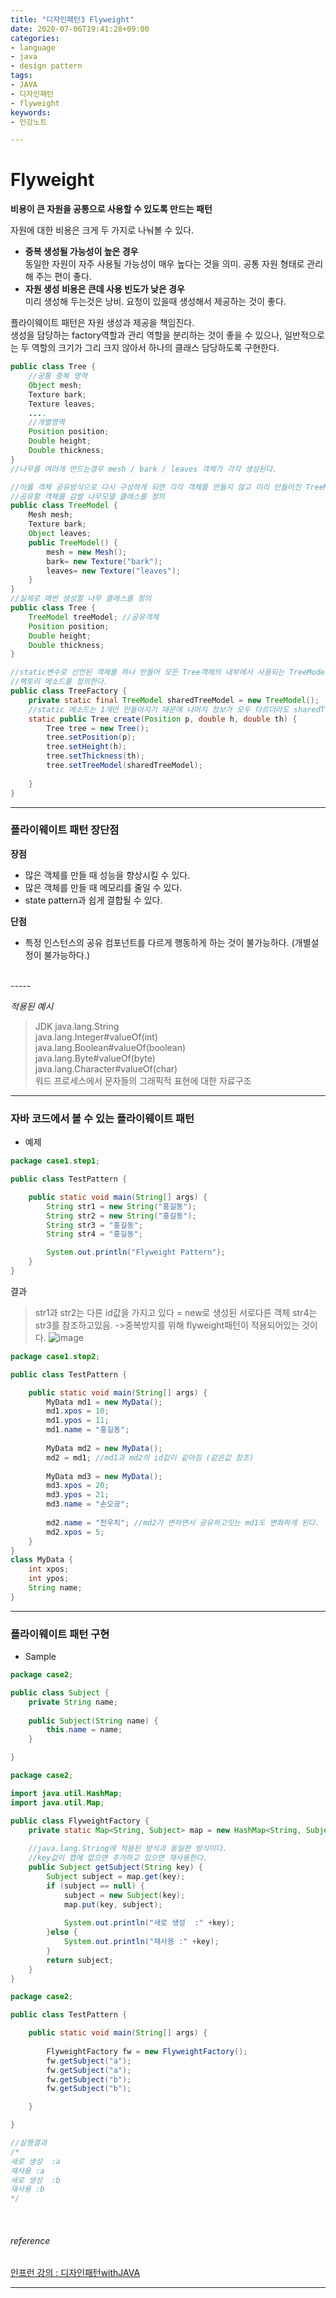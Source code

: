 ```yaml
---
title: "디자인패턴3 Flyweight"
date: 2020-07-06T19:41:28+09:00
categories:
- language
- java
- design pattern
tags:
- JAVA
- 디자인패턴
- flyweight
keywords:
- 인강노트

---
```


<!--more-->
# Flyweight

**비용이 큰 자원을 공통으로 사용할 수 있도록 만드는 패턴**    

자원에 대한 비용은 크게 두 가지로 나눠볼 수 있다.
- **중복 생성될 가능성이 높은 경우**   
동일한 자원이 자주 사용될 가능성이 매우 높다는 것을 의미. 공통 자원 형태로 관리해 주는 편이 좋다.
- **자원 생성 비용은 큰데 사용 빈도가 낮은 경우**   
 미리 생성해 두는것은 낭비. 요청이 있을때 생성해서 제공하는 것이 좋다.
 
 플라이웨이트 패턴은 자원 생성과 제공을 책임진다.    
 생성을 담당하는 factory역할과 관리 역할을 분리하는 것이 좋을 수 있으나, 일반적으로는 두 역할의 크기가 그리 크지 않아서 하나의 클래스 담당하도록 구현한다.
```java
public class Tree {
	//공통 중복 영역
	Object mesh;
	Texture bark;
	Texture leaves;
	....
	//개별영역
	Position position;
	Double height;
	Double thickness;
}
//나무를 여러개 만드는경우 mesh / bark / leaves 객체가 각각 생성된다.
```
```java
//이를 객체 공유방식으로 다시 구성하게 되면 각각 객체를 만들지 않고 미리 만들어진 TreeModel을 사용하게 된다.
//공유할 객체를 감쌀 나무모델 클래스를 정의
public class TreeModel {
	Mesh mesh;
	Texture bark;
	Object leaves;
	public TreeModel() {
		mesh = new Mesh();
		bark= new Texture("bark");
		leaves= new Texture("leaves");
	}
}
//실제로 매번 생성할 나무 클래스를 정의
public class Tree {
	TreeModel treeModel; //공유객체
	Position position;
	Double height;
	Double thickness;
}
```

```java
//static변수로 선언된 객체를 하나 만들어 모든 Tree객체의 내부에서 사용되는 TreeModel에서 공유한다.
//팩토리 메소드를 정의한다.
public class TreeFactory {
	private static final TreeModel sharedTreeModel = new TreeModel();
	//static 메소드는 1개만 만들어지기 때문에 나머지 정보가 모두 다르더라도 sharedTreeModel은 1개로 고정
	static public Tree create(Position p, double h, double th) {
		Tree tree = new Tree();
		tree.setPosition(p);
		tree.setHeight(h);
		tree.setThickness(th);
		tree.setTreeModel(sharedTreeModel);
		
	}
}
```

------

### 플라이웨이트 패턴 장단점

**장점**
- 많은 객체를 만들 때 성능을 향상시킬 수 있다.
- 많은 객체를 만들 때 메모리를 줄일 수 있다.
- state pattern과 쉽게 결합될 수 있다.

**단점**
- 특정 인스턴스의 공유 컴포넌트를 다르게 행동하게 하는 것이 불가능하다. (개별설정이 불가능하다.)

<br/>
-----


*적용된 예시*
> JDK
> java.lang.String   
> java.lang.Integer#valueOf(int)   
> java.lang.Boolean#valueOf(boolean)   
> java.lang.Byte#valueOf(byte)   
> java.lang.Character#valueOf(char)   
>워드 프로세스에서 문자들의 그래픽적 표현에 대한 자료구조

-----

### 자바 코드에서 볼 수 있는 플라이웨이트 패턴
- 예제
```java
package case1.step1;

public class TestPattern {

	public static void main(String[] args) {
		String str1 = new String("홍길동");
		String str2 = new String("홍길동");
		String str3 = "홍길동";
		String str4 = "홍길동";

		System.out.println("Flyweight Pattern");
	}
}

```
결과 
> str1과 str2는 다른 id값을 가지고 있다 = new로 생성된 서로다른 객체 
> str4는 str3를 참조하고있음. ->중복방지를 위해 flyweight패턴이 적용되어있는 것이다.
![image](https://user-images.githubusercontent.com/28701069/86578512-e24ef580-bfb6-11ea-81a5-1cf9a39484fa.png)

```java
package case1.step2;

public class TestPattern {

	public static void main(String[] args) {
		MyData md1 = new MyData();
		md1.xpos = 10;
		md1.ypos = 11;
		md1.name = "홍길동";
		
		MyData md2 = new MyData();
		md2 = md1; //md1과 md2의 id값이 같아짐 (같은값 참조)
		
		MyData md3 = new MyData();
		md3.xpos = 20;
		md3.ypos = 21;
		md3.name = "손오공";
		
		md2.name = "전우치"; //md2가 변하면서 공유하고잇는 md1도 변화하게 된다.
		md2.xpos = 5;
	}
}
class MyData {
	int xpos;
	int ypos;
	String name;	
}
```


-----

### 플라이웨이트 패턴 구현

- Sample
```java
package case2;

public class Subject {
	private String name;
	
	public Subject(String name) {
		this.name = name;
	}

}
```
```java
package case2;

import java.util.HashMap;
import java.util.Map;

public class FlyweightFactory {
	private static Map<String, Subject> map = new HashMap<String, Subject>();
	
	//java.lang.String에 적용된 방식과 동일한 방식이다.
	//key값이 맵에 없으면 추가하고 있으면 재사용한다.
	public Subject getSubject(String key) {
		Subject subject = map.get(key);
		if (subject == null) {
			subject = new Subject(key);
			map.put(key, subject);
			
			System.out.println("새로 생성  :" +key);
		}else {
			System.out.println("재사용 :" +key);
		}
		return subject;
	}
}
```
```java
package case2;

public class TestPattern {

	public static void main(String[] args) {
		
		FlyweightFactory fw = new FlyweightFactory();
		fw.getSubject("a");
		fw.getSubject("a");
		fw.getSubject("b");
		fw.getSubject("b");

	}

}

//실행결과
/*
새로 생성  :a
재사용 :a
새로 생성  :b
재사용 :b
*/
```


&nbsp;

###### reference
[인프런 강의 : 디자인패턴withJAVA](https://www.inflearn.com/course/Design-pattern-java/dashboard)


-----
